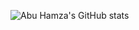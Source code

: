 ![Abu Hamza's GitHub stats](https://github-readme-stats.vercel.app/api?username=abuHamza&show_icons=true&bg_color=00000000)
